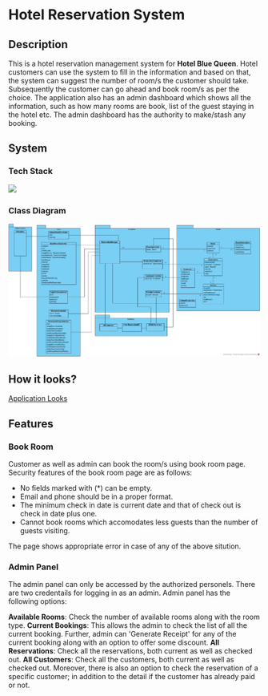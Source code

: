 # Hotel Reservation System

## Description

This is a hotel reservation management system for **Hotel Blue Queen**. Hotel customers can use the system to fill in the information and based on that, the system can suggest the number of room/s the customer should take. Subsequently the customer can go ahead and book room/s as per the choice. The application also has an admin dashboard which shows all the information, such as how many rooms are book, list of the guest staying in the hotel etc. The admin dashboard has the authority to make/stash any booking.

## System

### Tech Stack

<img src="https://skillicons.dev/icons?i=java,sqlite" />

### Class Diagram

<img src="./ClassDiagram.jpg" alt="Class Diagram" />

## How it looks?

<a href="https://github.com/busycaesar/Hotel_Reservation_System/blob/Master/ApplicationLooks.md">Application Looks</a>

## Features

### Book Room

Customer as well as admin can book the room/s using book room page. Security features of the book room page are as follows:

- No fields marked with (*) can be empty.
- Email and phone should be in a proper format.
- The minimum check in date is current date and that of check out is check in date plus one.
- Cannot book rooms which accomodates less guests than the number of guests visiting.

The page shows appropriate error in case of any of the above sitution.

### Admin Panel

The admin panel can only be accessed by the authorized personels. There are two credentails for logging in as an admin. Admin panel has the following options:

**Available Rooms**: Check the number of available rooms along with the room type.
**Current Bookings**: This allows the admin to check the list of all the current booking. Further, admin can 'Generate Receipt' for any of the current booking along with an option to offer some discount.
**All Reservations**: Check all the reservations, both current as well as checked out.
**All Customers**: Check all the customers, both current as well as checked out. Moreover, there is also an option to check the reservation of a specific customer; in addition to the detail if the customer has already paid or not.
